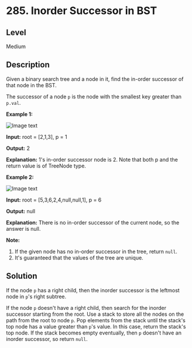 # 285. Inorder Successor in BST
## Level
Medium

## Description
Given a binary search tree and a node in it, find the in-order successor of that node in the BST.

The successor of a node `p` is the node with the smallest key greater than `p.val`.

**Example 1:**

![Image text](https://assets.leetcode.com/uploads/2019/01/23/285_example_1.PNG)

**Input:** root = [2,1,3], p = 1

**Output:** 2

**Explanation:** 1's in-order successor node is 2. Note that both p and the return value is of TreeNode type.

**Example 2:**

![Image text](https://assets.leetcode.com/uploads/2019/01/23/285_example_2.PNG)

**Input:** root = [5,3,6,2,4,null,null,1], p = 6

**Output:** null

**Explanation:** There is no in-order successor of the current node, so the answer is null.

**Note:**

1. If the given node has no in-order successor in the tree, return `null`.
2. It's guaranteed that the values of the tree are unique.

## Solution
If the node `p` has a right child, then the inorder successor is the leftmost node in `p`'s right subtree.

If the node `p` doesn't have a right child, then search for the inorder successor starting from the root. Use a stack to store all the nodes on the path from the root to node `p`. Pop elements from the stack until the stack's top node has a value greater than `p`'s value. In this case, return the stack's top node. If the stack becomes empty eventually, then `p` doesn't have an inorder successor, so return `null`.
